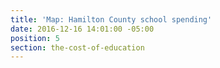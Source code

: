 ```yaml
---
title: 'Map: Hamilton County school spending'
date: 2016-12-16 14:01:00 -05:00
position: 5
section: the-cost-of-education
---
```


